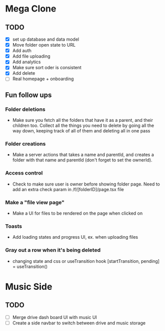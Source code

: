 # Mega Clone

## TODO

- [x] set up database and data model
- [x] Move folder open state to URL
- [x] Add auth
- [x] Add file uploading
- [x] Add analytics
- [x] Make sure sort oder is consistent
- [x] Add delete
- [ ] Real homepage + onboarding

## Fun follow ups

### Folder deletions

- Make sure you fetch all the folders that have it as a parent, and their children too. Collect all the things you need to delete by going all the way down, keeping track of all of them and deleting all in one pass

### Folder creations

- Make a server actions that takes a name and parentId, and creates a folder with that name and parentId (don't forget to set the ownerId).

### Access control

- Check to make sure user is owner before showing folder page. Need to add an extra check param in /f/[folderID]/page.tsx file

### Make a "file view page"

- Make a UI for files to be rendered on the page when clicked on

### Toasts

- Add loading states and progress UI, ex. when uploading files

### Gray out a row when it's being deleted

- changing state and css or useTransition hook [startTransition, pending] = useTransition()

# Music Side

## TODO

- [ ] Merge drive dash board UI with music UI
- [ ] Create a side navbar to switch between drive and music storage
